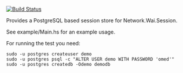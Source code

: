 [![Build Status](https://travis-ci.org/hce/postgresql-session.svg?branch=master)](https://travis-ci.org/hce/postgresql-session)

Provides a PostgreSQL based session store for Network.Wai.Session.

See example/Main.hs for an example usage.


For running the test you need:

```
sudo -u postgres createuser demo
sudo -u postgres psql -c "ALTER USER demo WITH PASSWORD 'omed'"
sudo -u postgres createdb -Odemo demodb
```
